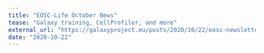 ```yaml
---
title: "EOSC-Life October News"
tease: "Galaxy training, CellProfiler, and more"
external_url: "https://galaxyproject.eu/posts/2020/10/22/eosc-newsletter/"
date: "2020-10-22"
---
```

